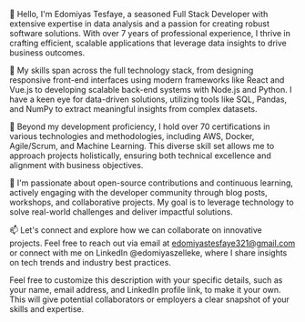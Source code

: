 👋 Hello, I'm Edomiyas Tesfaye, a seasoned Full Stack Developer with extensive expertise in data analysis and a passion for creating robust software solutions. With over 7 years of professional experience, I thrive in crafting efficient, scalable applications that leverage data insights to drive business outcomes.

🚀 My skills span across the full technology stack, from designing responsive front-end interfaces using modern frameworks like React and Vue.js to developing scalable back-end systems with Node.js and Python. I have a keen eye for data-driven solutions, utilizing tools like SQL, Pandas, and NumPy to extract meaningful insights from complex datasets.

💼 Beyond my development proficiency, I hold over 70 certifications in various technologies and methodologies, including AWS, Docker, Agile/Scrum, and Machine Learning. This diverse skill set allows me to approach projects holistically, ensuring both technical excellence and alignment with business objectives.

🌟 I'm passionate about open-source contributions and continuous learning, actively engaging with the developer community through blog posts, workshops, and collaborative projects. My goal is to leverage technology to solve real-world challenges and deliver impactful solutions.

📫 Let's connect and explore how we can collaborate on innovative projects. Feel free to reach out via email at edomiyastesfaye321@gmail.com  or connect with me on LinkedIn @edomiyaszelleke, where I share insights on tech trends and industry best practices.

Feel free to customize this description with your specific details, such as your name, email address, and LinkedIn profile link, to make it your own. This will give potential collaborators or employers a clear snapshot of your skills and expertise.
